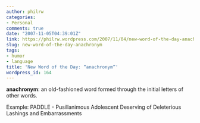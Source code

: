 ```yaml
---
author: philrw
categories:
- Personal
comments: true
date: "2007-11-05T04:39:01Z"
link: https://philrw.wordpress.com/2007/11/04/new-word-of-the-day-anachronym/
slug: new-word-of-the-day-anachronym
tags:
- humor
- language
title: 'New Word of the Day: “anachronym”'
wordpress_id: 164
---
```


**anachronym**: an old-fashioned word formed through the initial letters of other words.




Example: PADDLE - Pusillanimous Adolescent Deserving of Deleterious Lashings and Embarrassments




